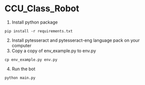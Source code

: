 # CCU_Class_Robot
1. Install python package
```
pip install -r requirements.txt
```
2. Install pytesseract and pytesseract-eng language pack on your computer
3. Copy a copy of env_example.py to env.py
```
cp env_example.py env.py
```
4. Run the bot
```python
python main.py
```
